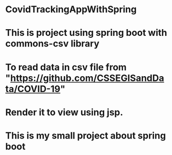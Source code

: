 # CovidTrackingAppWithSpring
# This is project using spring boot with commons-csv library 
# To read data in csv file from "https://github.com/CSSEGISandData/COVID-19" 
# Render it to view using jsp.
# This is my small project about spring boot
